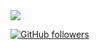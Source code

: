 

<img src="https://discord.c99.nl/widget/theme-4/853773713592549436.png" />

[![GitHub followers](https://img.shields.io/github/followers/Fari-ON.svg?style=social&label=Follow&maxAge=2592000)](https://github.com/Fari-ON?tab=followers)
